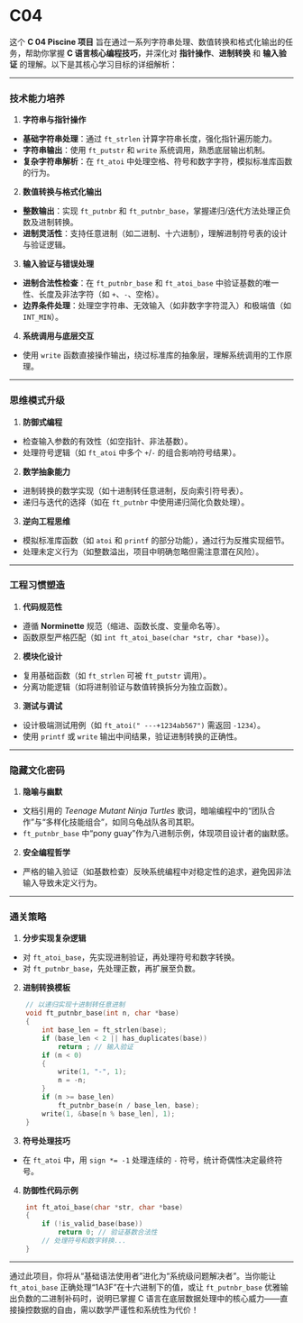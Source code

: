 # C04

这个 **C 04 Piscine 项目** 旨在通过一系列字符串处理、数值转换和格式化输出的任务，帮助你掌握 **C 语言核心编程技巧**，并深化对 **指针操作**、**进制转换** 和 **输入验证** 的理解。以下是其核心学习目标的详细解析：

---

### **技术能力培养**
1. **字符串与指针操作**
- **基础字符串处理**：通过 `ft_strlen` 计算字符串长度，强化指针遍历能力。
- **字符串输出**：使用 `ft_putstr` 和 `write` 系统调用，熟悉底层输出机制。
- **复杂字符串解析**：在 `ft_atoi` 中处理空格、符号和数字字符，模拟标准库函数的行为。

2. **数值转换与格式化输出**
- **整数输出**：实现 `ft_putnbr` 和 `ft_putnbr_base`，掌握递归/迭代方法处理正负数及进制转换。
- **进制灵活性**：支持任意进制（如二进制、十六进制），理解进制符号表的设计与验证逻辑。

3. **输入验证与错误处理**
- **进制合法性检查**：在 `ft_putnbr_base` 和 `ft_atoi_base` 中验证基数的唯一性、长度及非法字符（如 `+`、`-`、空格）。
- **边界条件处理**：处理空字符串、无效输入（如非数字字符混入）和极端值（如 `INT_MIN`）。

4. **系统调用与底层交互**
- 使用 `write` 函数直接操作输出，绕过标准库的抽象层，理解系统调用的工作原理。

---

### **思维模式升级**
1. **防御式编程**
- 检查输入参数的有效性（如空指针、非法基数）。
- 处理符号逻辑（如 `ft_atoi` 中多个 `+`/`-` 的组合影响符号结果）。

2. **数学抽象能力**
- 进制转换的数学实现（如十进制转任意进制，反向索引符号表）。
- 递归与迭代的选择（如在 `ft_putnbr` 中使用递归简化负数处理）。

3. **逆向工程思维**
- 模拟标准库函数（如 `atoi` 和 `printf` 的部分功能），通过行为反推实现细节。
- 处理未定义行为（如整数溢出，项目中明确忽略但需注意潜在风险）。

---

### **工程习惯塑造**
1. **代码规范性**
- 遵循 **Norminette** 规范（缩进、函数长度、变量命名等）。
- 函数原型严格匹配（如 `int ft_atoi_base(char *str, char *base)`）。

2. **模块化设计**
- 复用基础函数（如 `ft_strlen` 可被 `ft_putstr` 调用）。
- 分离功能逻辑（如将进制验证与数值转换拆分为独立函数）。

3. **测试与调试**
- 设计极端测试用例（如 `ft_atoi(" ---+1234ab567")` 需返回 `-1234`）。
- 使用 `printf` 或 `write` 输出中间结果，验证进制转换的正确性。

---

### **隐藏文化密码**
1. **隐喻与幽默**  
- 文档引用的 *Teenage Mutant Ninja Turtles* 歌词，暗喻编程中的“团队合作”与“多样化技能组合”，如同乌龟战队各司其职。
- `ft_putnbr_base` 中“pony guay”作为八进制示例，体现项目设计者的幽默感。

2. **安全编程哲学**
- 严格的输入验证（如基数检查）反映系统编程中对稳定性的追求，避免因非法输入导致未定义行为。

---

### **通关策略**
1. **分步实现复杂逻辑**
- 对 `ft_atoi_base`，先实现进制验证，再处理符号和数字转换。
- 对 `ft_putnbr_base`，先处理正数，再扩展至负数。

2. **进制转换模板**
```c
	// 以递归实现十进制转任意进制
	void ft_putnbr_base(int n, char *base)
	{
		int base_len = ft_strlen(base);
		if (base_len < 2 || has_duplicates(base))
			return ; // 输入验证
		if (n < 0)
		{
			write(1, "-", 1);
			n = -n;
		}
		if (n >= base_len)
			ft_putnbr_base(n / base_len, base);
		write(1, &base[n % base_len], 1);
	}
```

3. **符号处理技巧**
- 在 `ft_atoi` 中，用 `sign *= -1` 处理连续的 `-` 符号，统计奇偶性决定最终符号。

4. **防御性代码示例**
```c
	int	ft_atoi_base(char *str, char *base)
	{
		if (!is_valid_base(base))
			return 0; // 验证基数合法性
		// 处理符号和数字转换...
	}
```

---

通过此项目，你将从“基础语法使用者”进化为“系统级问题解决者”。当你能让 `ft_atoi_base` 正确处理“1A3F”在十六进制下的值，或让 `ft_putnbr_base` 优雅输出负数的二进制补码时，说明已掌握 C 语言在底层数据处理中的核心威力——直接操控数据的自由，需以数学严谨性和系统性为代价！
